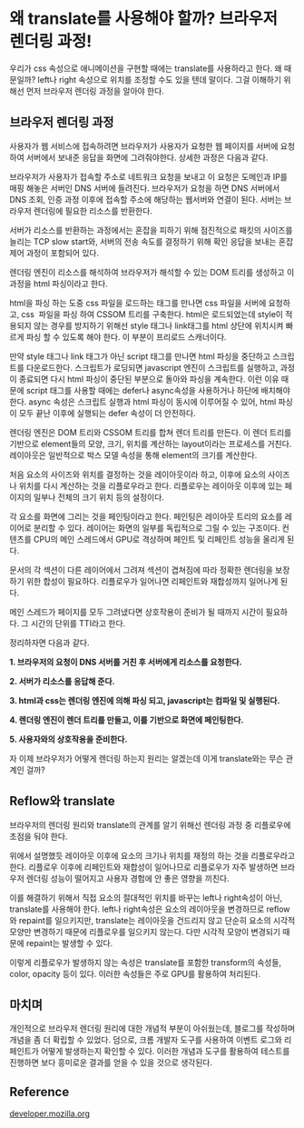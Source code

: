 # 왜 translate를 사용해야 할까? 브라우저 렌더링 과정!

우리가 css 속성으로 애니메이션을 구현할 때에는 translate를 사용하라고 한다. 왜 때문일까? left나 right 속성으로 위치를 조정할 수도 있을 텐데 말이다. 그걸 이해하기 위해선 먼저 브라우저 렌더링 과정을 알아야 한다.

## 브라우저 렌더링 과정

사용자가 웹 서비스에 접속하려면 브라우저가 사용자가 요청한 웹 페이지를 서버에 요청하여 서버에서 보내준 응답을 화면에 그려줘야한다. 상세한 과정은 다음과 같다.

브라우저가 사용자가 접속할 주소로 네트워크 요청을 보내고 이 요청은 도메인과 IP를 매핑 해놓은 서버인 DNS 서버에 들려진다. 브라우저가 요청을 하면 DNS 서버에서 DNS 조회, 인증 과정 이후에 접속할 주소에 해당하는 웹서버와 연결이 된다. 서버는 브라우저 렌더링에 필요한 리소스를 반환한다.

서버가 리소스를 반환하는 과정에서는 혼잡을 피하기 위해 점진적으로 패킷의 사이즈를 늘리는 TCP slow start와, 서버의 전송 속도를 결정하기 위해 확인 응답을 보내는 혼잡 제어 과정이 포함되어 있다.

렌더링 엔진이 리소스를 해석하여 브라우저가 해석할 수 있는 DOM 트리를 생성하고 이 과정을 html 파싱이라고 한다.

html을 파싱 하는 도중 css 파일을 로드하는 태그를 만나면 css 파일을 서버에 요청하고, css  파일을 파싱 하여 CSSOM 트리를 구축한다. html은 로드되었는데 style이 적용되지 않는 경우를 방지하기 위해선 style 태그나 link태그를 html 상단에 위치시켜 빠르게 파싱 할 수 있도록 해야 한다. 이 부분이 프리로드 스캐너이다.

만약 style 태그나 link 태그가 아닌 script 태그를 만나면 html 파싱을 중단하고 스크립트를 다운로드한다. 스크립트가 로딩되면 javascript 엔진이 스크립트를 실행하고, 과정이 종료되면 다시 html 파싱이 중단된 부분으로 돌아와 파싱을 계속한다. 이런 이유 때문에 script 태그를 사용할 때에는 defer나 async속성을 사용하거나 하단에 배치해야 한다. async 속성은 스크립트 실행과 html 파싱이 동시에 이루어질 수 있어, html 파싱이 모두 끝난 이후에 실행되는 defer 속성이 더 안전하다.

렌더링 엔진은 DOM 트리와 CSSOM 트리를 합쳐 렌더 트리를 만든다. 이 렌더 트리를 기반으로 element들의 모양, 크기, 위치를 계산하는 layout이라는 프로세스를 거친다. 레이아웃은 일반적으로 박스 모델 속성을 통해 element의 크기를 계산한다.

처음 요소의 사이즈와 위치를 결정하는 것을 레이아웃이라 하고, 이후에 요소의 사이즈나 위치를 다시 계산하는 것을 리플로우라고 한다. 리플로우는 레이아웃 이후에 있는 페이지의 일부나 전체의 크기 위치 등의 설정이다.

각 요소를 화면에 그리는 것을 페인팅이라고 한다. 페인팅은 레이아웃 트리의 요소를 레이어로 분리할 수 있다. 레이어는 화면의 일부를 독립적으로 그릴 수 있는 구조이다. 컨텐츠를 CPU의 메인 스레드에서 GPU로 격상하며 페인트 및 리페인트 성능을 올리게 된다.

문서의 각 섹션이 다른 레이어에서 그려져 섹션이 겹쳐짐에 따라 정확한 렌더링을 보장하기 위한 합성이 필요하다. 리플로우가 일어나면 리페인트와 재합성까지 일어나게 된다.

메인 스레드가 페이지를 모두 그려냈다면 상호작용이 준비가 될 때까지 시간이 필요하다. 그 시간의 단위를 TTI라고 한다.

정리하자면 다음과 같다.

**1\. 브라우저의 요청이 DNS 서버를 거친 후 서버에게 리소스를 요청한다.**

**2\. 서버가 리소스를 응답해 준다.**

**3\. html과 css는 렌더링 엔진에 의해 파싱 되고, javascript는 컴파일 및 실행된다.**

**4\. 렌더링 엔진이 렌더 트리를 만들고, 이를 기반으로 화면에 페인팅한다.**

**5\. 사용자와의 상호작용을 준비한다.**

자 이제 브라우저가 어떻게 렌더링 하는지 원리는 알겠는데 이게 translate와는 무슨 관계인 걸까?

## Reflow와 translate

브라우저의 렌더링 원리와 translate의 관계를 알기 위해선 렌더링 과정 중 리플로우에 초점을 둬야 한다.

위에서 설명했듯 레이아웃 이후에 요소의 크기나 위치를 재정의 하는 것을 리플로우라고 한다. 리플로우 이후에 리페인트와 재합성이 일어나므로 리플로우가 자주 발생하면 브라우저 렌더링 성능이 떨어지고 사용자 경험에 안 좋은 영향을 끼친다.

이를 해결하기 위해서 직접 요소의 절대적인 위치를 바꾸는 left나 right속성이 아닌, translate를 사용해야 한다. left나 right속성은 요소의 레이아웃을 변경하므로 reflow와 repaint를 일으키지만, translate는 레이아웃을 건드리지 않고 단순히 요소의 시각적 모양만 변경하기 때문에 리플로우를 일으키지 않는다. 다만 시각적 모양이 변경되기 때문에 repaint는 발생할 수 있다.

이렇게 리플로우가 발생하지 않는 속성은 translate를 포함한 transform의 속성들, color, opacity 등이 있다. 이러한 속성들은 주로 GPU를 활용하여 처리된다.

## 마치며

개인적으로 브라우저 렌더링 원리에 대한 개념적 부분이 아쉬웠는데, 블로그를 작성하며 개념을 좀 더 확립할 수 있었다. 덤으로, 크롬 개발자 도구를 사용하여 이벤트 로그와 리페인트가 어떻게 발생하는지 확인할 수 있다. 이러한 개념과 도구를 활용하여 테스트를 진행하면 보다 흥미로운 결과를 얻을 수 있을 것으로 생각된다.

## Reference

[developer.mozilla.org](https://developer.mozilla.org/ko/docs/Web/Performance/How_browsers_work#%EA%B5%AC%EB%AC%B8_%EB%B6%84%EC%84%9Dparsing)
